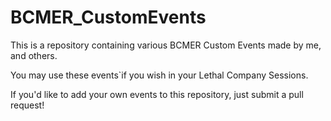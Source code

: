 # BCMER_CustomEvents
This is a repository containing various BCMER Custom Events made by me, and others.

You may use these events`if you wish in your Lethal Company Sessions.

If you'd like to add your own events to this repository, just submit a pull request!

